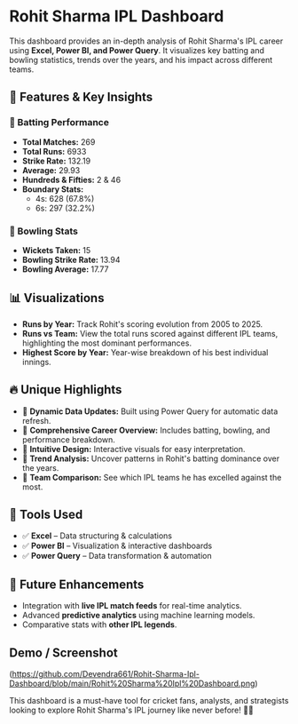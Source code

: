 # Rohit Sharma IPL Dashboard

This dashboard provides an in-depth analysis of Rohit Sharma's IPL career using **Excel, Power BI, and Power Query**. It visualizes key batting and bowling statistics, trends over the years, and his impact across different teams.

## 📌 Features & Key Insights

### 🔹 Batting Performance
- **Total Matches:** 269
- **Total Runs:** 6933
- **Strike Rate:** 132.19
- **Average:** 29.93
- **Hundreds & Fifties:** 2 & 46
- **Boundary Stats:** 
  - 4s: 628 (67.8%)
  - 6s: 297 (32.2%)

### 🔹 Bowling Stats
- **Wickets Taken:** 15
- **Bowling Strike Rate:** 13.94
- **Bowling Average:** 17.77

## 📊 Visualizations
- **Runs by Year:** Track Rohit's scoring evolution from 2005 to 2025.
- **Runs vs Team:** View the total runs scored against different IPL teams, highlighting the most dominant performances.
- **Highest Score by Year:** Year-wise breakdown of his best individual innings.

## 🔥 Unique Highlights
- 📌 **Dynamic Data Updates:** Built using Power Query for automatic data refresh.
- 📌 **Comprehensive Career Overview:** Includes batting, bowling, and performance breakdown.
- 📌 **Intuitive Design:** Interactive visuals for easy interpretation.
- 📌 **Trend Analysis:** Uncover patterns in Rohit's batting dominance over the years.
- 📌 **Team Comparison:** See which IPL teams he has excelled against the most.

## 🎯 Tools Used
- ✅ **Excel** – Data structuring & calculations
- ✅ **Power BI** – Visualization & interactive dashboards
- ✅ **Power Query** – Data transformation & automation

## 🚀 Future Enhancements
- Integration with **live IPL match feeds** for real-time analytics.
- Advanced **predictive analytics** using machine learning models.
- Comparative stats with **other IPL legends**.

## Demo / Screenshot
(https://github.com/Devendra661/Rohit-Sharma-Ipl-Dashboard/blob/main/Rohit%20Sharma%20Ipl%20Dashboard.png)


This dashboard is a must-have tool for cricket fans, analysts, and strategists looking to explore Rohit Sharma's IPL journey like never before! 🏏🔥
